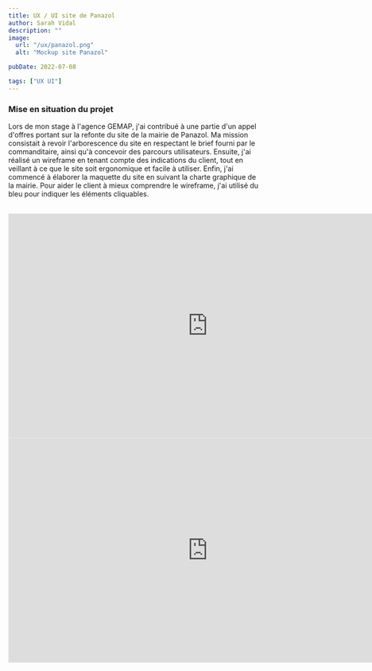 ```yaml
---
title: UX / UI site de Panazol
author: Sarah Vidal
description: ""
image:
  url: "/ux/panazol.png"
  alt: "Mockup site Panazol"

pubDate: 2022-07-08

tags: ["UX UI"]
---
```


<section class="flex flex-col gap-28">

<section class="grid grid-cols-2 justify-between gap-28">
    <div class=" flex flex-col gap-6 py-6">
      <h3 class=" text-4xl font-passion">Mise en situation du projet</h3>
      <p class="text-xl ">Lors de mon stage à l'agence GEMAP, j'ai contribué à une partie d'un appel d'offres portant sur la refonte du site de la mairie de Panazol. Ma mission consistait à revoir l'arborescence du site en respectant le brief fourni par le commanditaire, ainsi qu'à concevoir des parcours utilisateurs. Ensuite, j'ai réalisé un wireframe en tenant compte des indications du client, tout en veillant à ce que le site soit ergonomique et facile à utiliser. Enfin, j'ai commencé à élaborer la maquette du site en suivant la charte graphique de la mairie. Pour aider le client à mieux comprendre le wireframe, j'ai utilisé du bleu pour indiquer les éléments cliquables.</p>
    </div>
    <img class="w-full" src="/projet_panazol/arborescence.png" alt="">
</section>

<section class="grid grid-cols-2 gap-8">
<div class="flex flex-col gap-8">
<img class="w-full" src="/projet_panazol/accueil.png" alt="">
<img class="w-full" src="/projet_panazol/agenda.png" alt="">
</div>
<img class="w-full" src="/projet_panazol/nouvelhabitant.png" alt="">
</section>

<section class="flex justify-center gap-8">
    <iframe
      style="border: 1px solid rgba(0, 0, 0, 0.1);"
      width="800"
      height="450"
      src="https://embed.figma.com/proto/bRrG4yNaheKcj0q1TbugLN/Mairie-Panazol?node-id=54-18311&node-type=canvas&scaling=scale-down&content-scaling=fixed&page-id=54%3A18310&starting-point-node-id=54%3A18311&show-proto-sidebar=1&embed-host=share"
      allowfullscreen
    >
    </iframe>
    <iframe style="border: 1px solid rgba(0, 0, 0, 0.1);" width="800" height="450" src="https://embed.figma.com/proto/bRrG4yNaheKcj0q1TbugLN/Mairie-Panazol?node-id=188-18565&node-type=frame&scaling=scale-down&content-scaling=fixed&page-id=188%3A15917&starting-point-node-id=188%3A18565&show-proto-sidebar=1&embed-host=share" allowfullscreen></iframe>
</section>

</section>